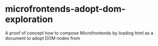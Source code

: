 # microfrontends-adopt-dom-exploration
A proof of concept how to compose Microfrontends by loading html as a document to adopt DOM nodes from
